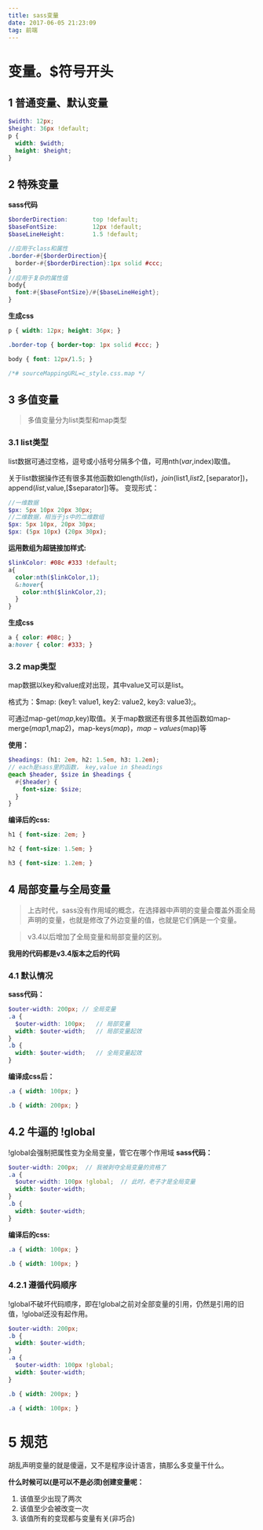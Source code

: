 ```yaml
---
title: sass变量
date: 2017-06-05 21:23:09
tag: 前端
---
```


# 变量。$符号开头
## 1 普通变量、默认变量
```scss
$width: 12px;
$height: 36px !default;
p {
  width: $width;
  height: $height;
}
```

<!-- more -->

## 2 特殊变量
**sass代码**
```scss
$borderDirection:       top !default;
$baseFontSize:          12px !default;
$baseLineHeight:        1.5 !default;

//应用于class和属性
.border-#{$borderDirection}{
  border-#{$borderDirection}:1px solid #ccc;
}
//应用于复杂的属性值
body{
  font:#{$baseFontSize}/#{$baseLineHeight};
}
```
**生成css**
```css
p { width: 12px; height: 36px; }

.border-top { border-top: 1px solid #ccc; }

body { font: 12px/1.5; }

/*# sourceMappingURL=c_style.css.map */
```

## 3 多值变量
> 多值变量分为list类型和map类型

### 3.1 list类型
list数据可通过空格，逗号或小括号分隔多个值，可用nth($var,$index)取值。

关于list数据操作还有很多其他函数如length($list)，join($list1,$list2,[$separator])，append($list,$value,[$separator])等。
变现形式：
```scss
//一维数据
$px: 5px 10px 20px 30px;
//二维数据，相当于js中的二维数组
$px: 5px 10px, 20px 30px;
$px: (5px 10px) (20px 30px);
```

**运用数组为超链接加样式:**
```scss
$linkColor: #08c #333 !default;
a{
  color:nth($linkColor,1);
  &:hover{
    color:nth($linkColor,2);
  }
}
```
**生成css**
```css
a { color: #08c; }
a:hover { color: #333; }
```
### 3.2 map类型
map数据以key和value成对出现，其中value又可以是list。

格式为：$map: (key1: value1, key2: value2, key3: value3);。

可通过map-get($map,$key)取值。关于map数据还有很多其他函数如map-merge($map1,$map2)，map-keys($map)，map-values($map)等

**使用：**
```scss
$headings: (h1: 2em, h2: 1.5em, h3: 1.2em);
// each是sass里的函数， key,value in $headings
@each $header, $size in $headings {
  #{$header} {
    font-size: $size;
  }
}
```
**编译后的css:**
```css
h1 { font-size: 2em; }

h2 { font-size: 1.5em; }

h3 { font-size: 1.2em; }
```

## 4 局部变量与全局变量
> 上古时代，sass没有作用域的概念，在选择器中声明的变量会覆盖外面全局声明的变量，也就是修改了外边变量的值，也就是它们俩是一个变量。

> v3.4以后增加了全局变量和局部变量的区别。

**我用的代码都是v3.4版本之后的代码**
### 4.1 默认情况
**sass代码：**
```scss 
$outer-width: 200px; // 全局变量
.a {
  $outer-width: 100px;   // 局部变量
  width: $outer-width;   // 局部变量起效
}
.b {
  width: $outer-width;   // 全局变量起效
}
```
**编译成css后：**
```css
.a { width: 100px; }

.b { width: 200px; }
```
## 4.2 牛逼的 !global
!global会强制把属性变为全局变量，管它在哪个作用域
**sass代码：**
```scss
$outer-width: 200px;  // 我被剥夺全局变量的资格了
.a {
  $outer-width: 100px !global;  // 此时，老子才是全局变量
  width: $outer-width;
}
.b {
  width: $outer-width;
}
```
**编译后的css:**
```css
.a { width: 100px; }

.b { width: 100px; }
```
### 4.2.1 遵循代码顺序
!global不破坏代码顺序，即在!global之前对全部变量的引用，仍然是引用的旧值，!global还没有起作用。
```scss
$outer-width: 200px;
.b {
  width: $outer-width;
}
.a {
  $outer-width: 100px !global;
  width: $outer-width;
}
```
```css
.b { width: 200px; }

.a { width: 100px; }
```

# 5 规范
胡乱声明变量的就是傻逼，又不是程序设计语言，搞那么多变量干什么。

**什么时候可以(是可以不是必须)创建变量呢：**
1. 该值至少出现了两次
2. 该值至少会被改变一次
3. 该值所有的变现都与变量有关(非巧合)